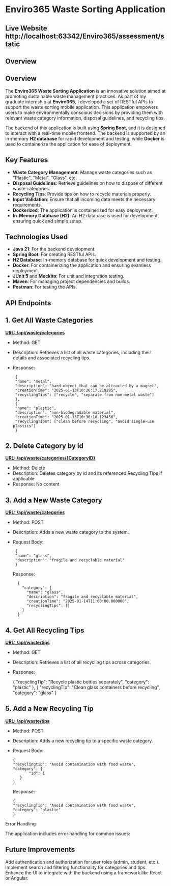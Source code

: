 # Enviro365 Waste Sorting Application

## Live Website http://localhost:63342/Enviro365/assessment/static
## Overview
## Overview

The **Enviro365 Waste Sorting Application** is an innovative solution aimed at promoting sustainable waste management practices. As part of my graduate internship at **Enviro365**, I developed a set of RESTful APIs to support the waste sorting mobile application. This application empowers users to make environmentally conscious decisions by providing them with relevant waste category information, disposal guidelines, and recycling tips.

The backend of this application is built using **Spring Boot**, and it is designed to interact with a real-time mobile frontend. The backend is supported by an in-memory **H2 database** for rapid development and testing, while **Docker** is used to containerize the application for ease of deployment.

## Key Features

- **Waste Category Management**: Manage waste categories such as "Plastic", "Metal", "Glass", etc.
- **Disposal Guidelines**: Retrieve guidelines on how to dispose of different waste categories.
- **Recycling Tips**: Provide tips on how to recycle materials properly.
- **Input Validation**: Ensure that all incoming data meets the necessary requirements.
- **Dockerized**: The application is containerized for easy deployment.
- **In-Memory Database (H2)**: An H2 database is used for development, ensuring quick and simple setup.

## Technologies Used

- **Java 21**: For the backend development.
- **Spring Boot**: For creating RESTful APIs.
- **H2 Database**: In-memory database for quick development and testing.
- **Docker**: For containerizing the application and ensuring seamless deployment.
- **JUnit 5** and **Mockito**: For unit and integration testing.
- **Maven**: For managing project dependencies and builds.
- **Postman**: For testing the APIs.



[//]: # ()
[//]: # (This project is built using Spring Boot and exposes RESTful APIs for interaction.)

[//]: # (Features)

[//]: # ()
[//]: # (    Retrieve all waste categories with detailed information.)

[//]: # (    Add new waste categories.)

[//]: # (    Fetch all recycling tips.)

[//]: # (    Add new recycling tips for specific waste categories.)




## API Endpoints
## 1. Get All Waste Categories

[   **URL: /api/waste/categories**]()   
        
- Method: GET
- Description: Retrieves a list of all waste categories, including their details and associated recycling tips.
- Response:

       
       {
       "name": "metal",
       "description": "hard object that can be attracted by a magnet",
       "creationTime": "2025-01-13T10:26:17.219285",
       "recyclingTips": ["recycle", "separate from non-metal waste"]
       },
       {
       "name": "plastic",
       "description": "non-biodegradable material",
       "creationTime": "2025-01-13T10:30:10.123456",
       "recyclingTips": ["clean before recycling", "avoid single-use plastics"]
       }
## 2. Delete Category by id

[   **URL: /api/waste/categories/{CategoryID}**
]()   
- Method: Delete
- Description: Deletes category by id and its referenced Recycling Tips if applicable
- Response: No content

## 3. Add a New Waste Category

[   **URL: /api/waste/categories**
]()   
- Method: POST
- Description: Adds a new waste category to the system.
- Request Body:

       {
       "name": "glass",
       "description": "fragile and recyclable material"
       }

   Response:

        {
          "category": {
            "name": "glass",
            "description": "fragile and recyclable material",
            "creationTime": "2025-01-14T11:00:00.000000",
            "recyclingTips": []
          }
        }

## 4. Get All Recycling Tips

[   **URL: /api/waste/tips**]()   
   - Method: GET
   - Description: Retrieves a list of all recycling tips across categories.
   - Response:

   
       {
       "recyclingTip": "Recycle plastic bottles separately",
       "category": "plastic"
       },
       {
       "recyclingTip": "Clean glass containers before recycling",
       "category": "glass"
       }
   

## 5. Add a New Recycling Tip

[   **URL: /api/waste/tips**
]()   
- Method: POST
- Description: Adds a new recycling tip to a specific waste category.
-  Request Body:

       {
       "recyclingtip": "Avoid contamination with food waste",
       "category": {
              "id": 1
          }
       }

      Response:

       {
       "recyclingTip": "Avoid contamination with food waste",
       "category": "plastic"
       }

Error Handling

The application includes error handling for common issues:



## Future Improvements

Add authentication and authorization for user roles (admin, student, etc.).
    Implement search and filtering functionality for categories and tips.
    Enhance the UI to integrate with the backend using a framework like React or Angular.

